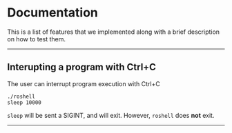 # Documentation

This is a list of features that we implemented along with a brief description on how to test them.

<hr>

## Interupting a program with Ctrl+C 
The user can interrupt program execution with Ctrl+C
```
./roshell
sleep 10000
```

```sleep``` will be sent a SIGINT, and will exit. However, ```roshell``` does **not** exit.

<hr>
